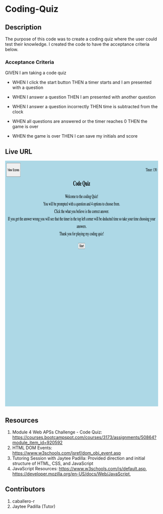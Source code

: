# Coding-Quiz

## Description
The purpose of this code was to create a coding quiz where the user could test their knowledge. I created the code to have the acceptance criteria below.


### Acceptance Criteria
GIVEN I am taking a code quiz
- WHEN I click the start button
THEN a timer starts and I am presented with a question

- WHEN I answer a question
THEN I am presented with another question

- WHEN I answer a question incorrectly
THEN time is subtracted from the clock

- WHEN all questions are answered or the timer reaches 0
THEN the game is over

- WHEN the game is over
THEN I can save my initials and score


## Live URL



<img src="assets/images/preview.html.png" width=500 height=800  alt="">

## Resources
1. Module 4 Web APSs Challenge - Code Quiz: https://courses.bootcampspot.com/courses/3173/assignments/50864?module_item_id=920592
2. HTML DOM Events: https://www.w3schools.com/jsref/dom_obj_event.asp 
3. Tutoring Session with Jaytee Padilla: Provided direction and initial structure of HTML, CSS, and JavaScript
4. JavaScript Resources: https://www.w3schools.com/js/default.asp, https://developer.mozilla.org/en-US/docs/Web/JavaScript, 

## Contributors
1. caballero-r
2. Jaytee Padilla (Tutor)
